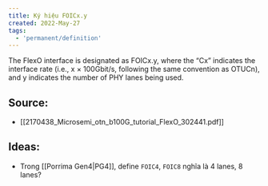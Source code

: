 ```yaml
---
title: Ký hiệu FOICx.y
created: 2022-May-27
tags:
  - 'permanent/definition'
---
```


The FlexO interface is designated as FOICx.y, where the “Cx” indicates the interface rate (i.e., x × 100Gbit/s, following the same convention as OTUCn), and y indicates the number of PHY lanes being used.

## Source:
- [[2170438_Microsemi_otn_b100G_tutorial_FlexO_302441.pdf]]

## Ideas:
- Trong [[Porrima Gen4|PG4]], define `FOIC4`, `FOIC8` nghĩa là 4 lanes, 8 lanes?
